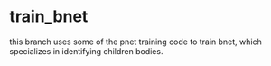 
# train\_bnet

this branch uses some of the pnet training code to train bnet,
which specializes in identifying children bodies.
